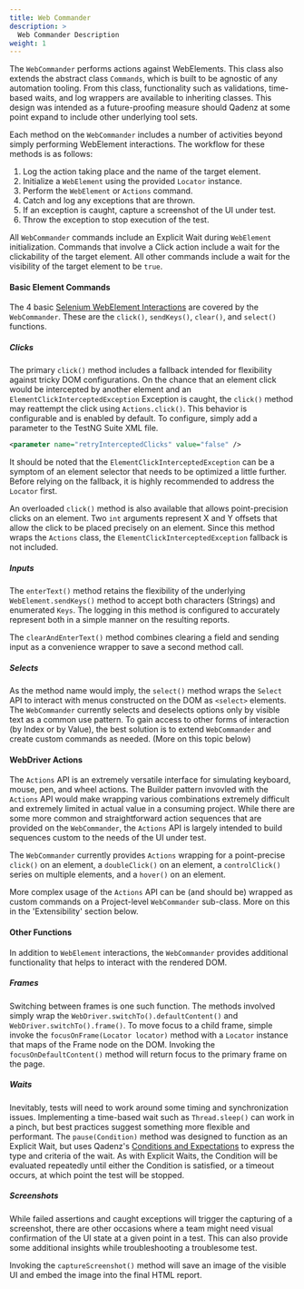 ```yaml
---
title: Web Commander
description: >
  Web Commander Description
weight: 1
---
```


The `WebCommander` performs actions against WebElements. This class also extends the abstract class `Commands`, which is built to be agnostic of any automation tooling. From this class, functionality such as validations, time-based waits, and log wrappers are available to inheriting classes. This design was intended as a future-proofing measure should Qadenz at some point expand to include other underlying tool sets.

Each method on the `WebCommander` includes a number of activities beyond simply performing WebElement interactions. The workflow for these methods is as follows:

1. Log the action taking place and the name of the target element.
2. Initialize a `WebElement` using the provided `Locator` instance.
3. Perform the `WebElement` or `Actions` command.
4. Catch and log any exceptions that are thrown.
5. If an exception is caught, capture a screenshot of the UI under test.
6. Throw the exception to stop execution of the test.

All `WebCommander` commands include an Explicit Wait during `WebElement` initialization. Commands that involve a Click action include a wait for the clickability of the target element. All other commands include a wait for the visibility of the target element to be `true`.

#### Basic Element Commands

The 4 basic [Selenium WebElement Interactions](https://www.selenium.dev/documentation/webdriver/elements/interactions/) are covered by the `WebCommander`. These are the `click()`, `sendKeys()`, `clear()`, and `select()` functions.

##### Clicks

The primary `click()` method includes a fallback intended for flexibility against tricky DOM configurations. On the chance that an element click would be intercepted by another element and an `ElementClickInterceptedException` Exception is caught, the `click()` method may reattempt the click using `Actions.click()`. This behavior is configurable and is enabled by default. To configure, simply add a parameter to the TestNG Suite XML file.

```xml
<parameter name="retryInterceptedClicks" value="false" />
```

It should be noted that the `ElementClickInterceptedException` can be a symptom of an element selector that needs to be optimized a little further. Before relying on the fallback, it is highly recommended to address the `Locator` first.

An overloaded `click()` method is also available that allows point-precision clicks on an element. Two `int` arguments represent X and Y offsets that allow the click to be placed precisely on an element. Since this method wraps the `Actions` class, the `ElementClickInterceptedException` fallback is not included.

##### Inputs

The `enterText()` method retains the flexibility of the underlying `WebElement.sendKeys()` method to accept both characters (Strings) and enumerated `Keys`. The logging in this method is configured to accurately represent both in a simple manner on the resulting reports.

The `clearAndEnterText()` method combines clearing a field and sending input as a convenience wrapper to save a second method call.

##### Selects

As the method name would imply, the `select()` method wraps the `Select` API to interact with menus constructed on the DOM as `<select>` elements. The `WebCommander` currently selects and deselects options only by visible text as a common use pattern. To gain access to other forms of interaction (by Index or by Value), the best solution is to extend `WebCommander` and create custom commands as needed. (More on this topic below)

#### WebDriver Actions

The `Actions` API is an extremely versatile interface for simulating keyboard, mouse, pen, and wheel actions. The Builder pattern invovled with the `Actions` API would make wrapping various combinations extremely difficult and extremely limited in actual value in a consuming project. While there are some more common and straightforward action sequences that are provided on the `WebCommander`, the `Actions` API is largely intended to build sequences custom to the needs of the UI under test.

The `WebCommander` currently provides `Actions` wrapping for a point-precise `click()` on an element, a `doubleClick()` on an element, a `controlClick()` series on multiple elements, and a `hover()` on an element.

More complex usage of the `Actions` API can be (and should be) wrapped as custom commands on a Project-level `WebCommander` sub-class. More on this in the 'Extensibility' section below.

#### Other Functions

In addition to `WebElement` interactions, the `WebCommander` provides additional functionality that helps to interact with the rendered DOM.

##### Frames

Switching between frames is one such function. The methods involved simply wrap the `WebDriver.switchTo().defaultContent()` and `WebDriver.switchTo().frame()`. To move focus to a child frame, simple invoke the `focusOnFrame(Locator locator)` method with a `Locator` instance that maps of the Frame node on the DOM. Invoking the `focusOnDefaultContent()` method will return focus to the primary frame on the page.

##### Waits

Inevitably, tests will need to work around some timing and synchronization issues. Implementing a time-based wait such as `Thread.sleep()` can work in a pinch, but best practices suggest something more flexible and performant. The `pause(Condition)` method was designed to function as an Explicit Wait, but uses Qadenz's [Conditions and Expectations](/components-old/conditions-and-expectations/) to express the type and criteria of the wait. As with Explicit Waits, the Condition will be evaluated repeatedly until either the Condition is satisfied, or a timeout occurs, at which point the test will be stopped.

##### Screenshots

While failed assertions and caught exceptions will trigger the capturing of a screenshot, there are other occasions where a team might need visual confirmation of the UI state at a given point in a test. This can also provide some additional insights while troubleshooting a troublesome test.

Invoking the `captureScreenshot()` method will save an image of the visible UI and embed the image into the final HTML report.
